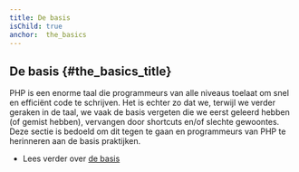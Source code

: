 ```yaml
---
title: De basis
isChild: true
anchor:  the_basics
---
```


## De basis {#the_basics_title}

PHP is een enorme taal die programmeurs van alle niveaus toelaat om snel en efficiënt code te schrijven.
Het is echter zo dat we, terwijl we verder geraken in de taal, we vaak de basis vergeten die we eerst geleerd hebben (of gemist hebben), vervangen door shortcuts en/of slechte gewoontes.
Deze sectie is bedoeld om dit tegen te gaan en programmeurs van PHP te herinneren aan de basis praktijken.

* Lees verder over [de basis](/pages/The-Basics.html)